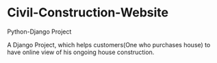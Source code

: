 # Civil-Construction-Website
Python-Django Project

A Django Project, which helps customers(One who purchases house) to have online view of his ongoing house construction.
